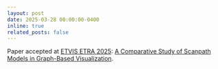 ```yaml
---
layout: post
date: 2025-03-28 00:00:00-0400
inline: true
related_posts: false
---
```




Paper accepted at [ETVIS ETRA 2025](https://www.etvis-workshop.org/etvis-2025.html): [A Comparative Study of Scanpath Models in Graph-Based Visualization](https://arxiv.org/pdf/2503.24160).